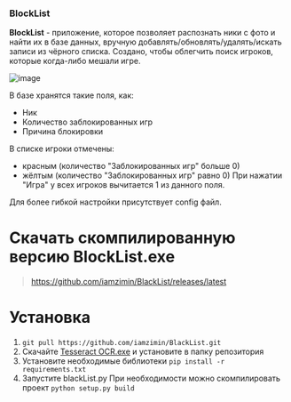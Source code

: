 ### BlockList
**BlockList** - приложение, которое позволяет распознать ники с фото и найти их в базе данных, вручную добавлять/обновлять/удалять/искать записи из чёрного списка.
Создано, чтобы облегчить поиск игроков, которые когда-либо мешали игре.

![image](https://github.com/iamzimin/BlackList/assets/94135768/35c24158-1e28-4c98-a404-ddcafa0f1cbe)

В базе хранятся такие поля, как:
- Ник
- Количество заблокированных игр
- Причина блокировки

В списке игроки отмечены:
- красным (количество "Заблокированных игр" больше 0)
- жёлтым (количество "Заблокированных игр" равно 0)
При нажатии "Игра" у всех игроков вычитается 1 из данного поля.

Для более гибкой настройки присутствует config файл.



# Скачать скомпилированную версию BlockList.exe
> https://github.com/iamzimin/BlackList/releases/latest

# Установка
1. ```git pull https://github.com/iamzimin/BlackList.git```
2. Скачайте [Tesseract OCR.exe](https://github.com/UB-Mannheim/tesseract/wiki) и установите в папку репозитория
3. Установите необходимые библиотеки 
```pip install -r requirements.txt```
4. Запустите blackList.py
При необходимости можно скомпилировать проект
```python setup.py build```
